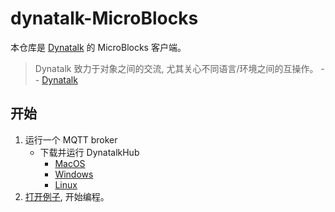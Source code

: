 # dynatalk-MicroBlocks

本仓库是 [Dynatalk](https://github.com/wwj718/Dynatalk) 的 MicroBlocks 客户端。

> Dynatalk 致力于对象之间的交流, 尤其关心不同语言/环境之间的互操作。 -- [Dynatalk](https://github.com/wwj718/Dynatalk)


## 开始

1. 运行一个 MQTT broker
    -   下载并运行 DynatalkHub
        -   [MacOS](https://scratch3-files.just4fun.site/DynatalkHub-0.2.0-mac.zip)
        -   [Windows](https://scratch3-files.just4fun.site/DynatalkHub-0.1.0-win.zip)
        -   [Linux](https://github.com/wwj718/Dynatalk/tree/main/mqtt)
2. [打开例子](https://microblocksfun.cn/run/microblocks.html?#project=https://wwj718.github.io/post/img/dynatalk-demo-20240330.ubp), 开始编程。


<!--
在 [MicroBlocks](https://microblocksfun.cn/run) 中打开 `dynatalk-demo.ubp`
-->
